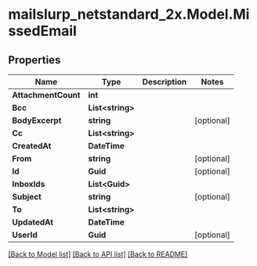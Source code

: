 # mailslurp_netstandard_2x.Model.MissedEmail

## Properties

Name | Type | Description | Notes
------------ | ------------- | ------------- | -------------
**AttachmentCount** | **int** |  | 
**Bcc** | **List&lt;string&gt;** |  | 
**BodyExcerpt** | **string** |  | [optional] 
**Cc** | **List&lt;string&gt;** |  | 
**CreatedAt** | **DateTime** |  | 
**From** | **string** |  | [optional] 
**Id** | **Guid** |  | [optional] 
**InboxIds** | **List&lt;Guid&gt;** |  | 
**Subject** | **string** |  | [optional] 
**To** | **List&lt;string&gt;** |  | 
**UpdatedAt** | **DateTime** |  | 
**UserId** | **Guid** |  | [optional] 

[[Back to Model list]](../README#documentation-for-models) [[Back to API list]](../README#documentation-for-api-endpoints) [[Back to README]](../README)

